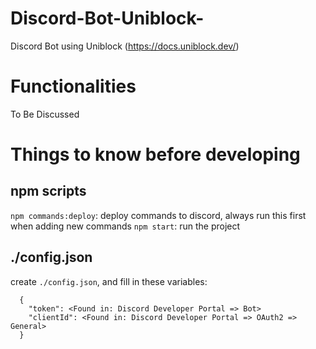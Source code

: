 # Discord-Bot-Uniblock-

Discord Bot using Uniblock (https://docs.uniblock.dev/)

# Functionalities

To Be Discussed

# Things to know before developing

## npm scripts

`npm commands:deploy`: deploy commands to discord, always run this first when adding new commands
`npm start`: run the project

## ./config.json

create `./config.json`, and fill in these variables:

```
  {
    "token": <Found in: Discord Developer Portal => Bot>
    "clientId": <Found in: Discord Developer Portal => OAuth2 => General>
  }
```
